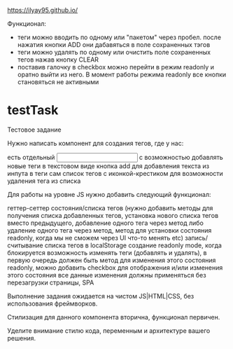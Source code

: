 https://ilyay95.github.io/
 
 Функционал:
 - теги можно вводить по одному или "пакетом" через пробел. после нажатия кнопки ADD они дабавяться в поле сохраненных тэгов
 - теги можно удалять по одному или очистить поле сохраненных тегов нажав кнопку CLEAR
 - поставив галочку в checkbox можно перейти в режим readonly и оратно выйти из него. В момент работы режима readonly все кнопки становяться не активными 

# testTask
Тестовое задание
                                                        
Нужно написать компонент для создания тегов, где у нас:

есть отдельный <input type='text' /> с возможностью добавлять новые теги в текстовом виде
кнопка add для добавления текста из инпута в теги
сам список тегов с иконкой-крестиком для возможности удаления тега из списка
                                                        

Для работы на уровне JS нужно добавить следующий функционал:

геттер-сеттер состояния/списка тегов (нужно добавить методы для получения списка добавленных тегов, установка нового списка тегов вместо предыдущего, добавление одного тега через метод либо удаление одного тега через метод, метод для установки состояния readonly, когда мы не сможем через UI что-то менять etc)
запись/считывание списка тегов в localStorage
создание readonly mode, когда блокируется возможность изменять теги (добавлять и удалять), в первую очередь должен быть метод для изменения этого состояния readonly, можно добавить checkbox для отображения и/или изменения этого состояния
все данные изменения должны применяться без перезагрузки страницы, SPA        
                                        

Выполнение задания ожидается на чистом JS|HTML|CSS, без использования фреймворков.


Стилизация для данного компонента вторична, функционал первичен.


Уделите внимание стилю кода, переменным и архитектуре вашего решения.
